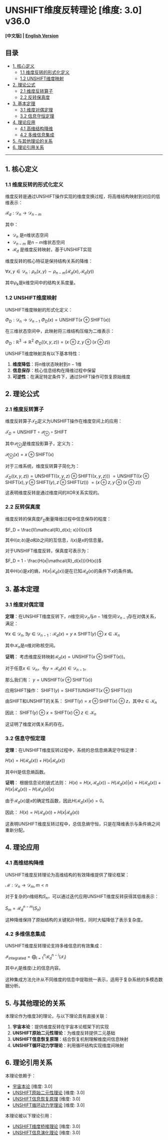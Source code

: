 # UNSHIFT维度反转理论 [维度: 3.0] v36.0

**[中文版] | [English Version](formal_theory_unshift_dimensional_reversal_en.md)**

## 目录

- [1. 核心定义](#1-核心定义)
  - [1.1 维度反转的形式化定义](#11-维度反转的形式化定义)
  - [1.2 UNSHIFT维度映射](#12-unshift维度映射)
- [2. 理论公式](#2-理论公式)
  - [2.1 维度反转算子](#21-维度反转算子)
  - [2.2 反转保真度](#22-反转保真度)
- [3. 基本定理](#3-基本定理)
  - [3.1 维度对偶定理](#31-维度对偶定理)
  - [3.2 信息守恒定理](#32-信息守恒定理)
- [4. 理论应用](#4-理论应用)
  - [4.1 高维结构降维](#41-高维结构降维)
  - [4.2 多维信息集成](#42-多维信息集成)
- [5. 与其他理论的关系](#5-与其他理论的关系)
- [6. 理论引用关系](#6-理论引用关系)

---

## 1. 核心定义

### 1.1 维度反转的形式化定义

维度反转是通过UNSHIFT操作实现的维度变换过程，将高维结构映射到对应的低维表示：

$`\mathcal{R}_d: \mathcal{D}_n \rightarrow \mathcal{D}_{n-m}`$

其中：
- $`\mathcal{D}_n`$ 是$`n`$维状态空间
- $`\mathcal{D}_{n-m}`$ 是$`n-m`$维状态空间
- $`\mathcal{R}_d`$ 是维度反转映射，基于UNSHIFT实现

维度反转的核心特征是保持结构关系的降维：

$`\forall x, y \in \mathcal{D}_n: \rho_n(x, y) \sim \rho_{n-m}(\mathcal{R}_d(x), \mathcal{R}_d(y))`$

其中$`\rho_k`$是$`k`$维空间中的结构关系度量。

### 1.2 UNSHIFT维度映射

UNSHIFT维度映射的形式化定义：

$`\Phi_D: \mathcal{D}_n \rightarrow \mathcal{D}_{n-1}`$
$`\Phi_D(x) = \text{UNSHIFT}(x \oplus \text{SHIFT}(x))`$

在三维状态空间中，此映射将三维结构压缩为二维表示：

$`\Phi_D: \mathbb{R}^3 \rightarrow \mathbb{R}^2`$
$`\Phi_D((x,y,z)) = (x \oplus z, y \oplus (x \oplus z))`$

UNSHIFT维度映射具有以下基本特性：

1. **维度降低**：将$`n`$维状态映射到$`n-1`$维
2. **信息保存**：核心信息结构在降维过程中保留
3. **可逆性**：在满足特定条件下，通过SHIFT操作可恢复原始维度

## 2. 理论公式

### 2.1 维度反转算子

维度反转算子$`\mathcal{T}_D`$定义为UNSHIFT操作在维度空间上的应用：

$`\mathcal{T}_D = \text{UNSHIFT} \circ \mathcal{P}_{\oplus} \circ \text{SHIFT}`$

其中$`\mathcal{P}_{\oplus}`$是维度投影算子，定义为：

$`\mathcal{P}_{\oplus}(x) = x \oplus \text{SHIFT}(x)`$

对于三维系统，维度反转算子简化为：

$`\mathcal{T}_D((x,y,z)) = \text{UNSHIFT}((x,y,z) \oplus \text{SHIFT}((x,y,z)))`$
$`= \text{UNSHIFT}((x \oplus \text{SHIFT}(x), y \oplus \text{SHIFT}(y), z \oplus \text{SHIFT}(z)))`$
$`= (x \oplus z, y \oplus (x \oplus z))`$

这表明维度反转是通过维度间的XOR关系实现的。

### 2.2 反转保真度

维度反转的保真度$`F_D`$衡量降维过程中信息保存的程度：

$`F_D = \frac{I(\mathcal{R}_d(x); x)}{I(x)}`$

其中$`I(a; b)`$是$`a`$和$`b`$之间的互信息，$`I(x)`$是$`x`$的信息量。

对于UNSHIFT维度反转，保真度可表示为：

$`F_D = 1 - \frac{H(x|\mathcal{R}_d(x))}{H(x)}`$

其中$`H(x)`$是$`x`$的熵，$`H(x|\mathcal{R}_d(x))`$是在已知$`\mathcal{R}_d(x)`$的条件下$`x`$的条件熵。

## 3. 基本定理

### 3.1 维度对偶定理

**定理**：在UNSHIFT维度反转下，$`n`$维空间$`\mathcal{D}_n`$与$`n-1`$维空间$`\mathcal{D}_{n-1}`$存在对偶关系，满足：

$`\forall x \in \mathcal{D}_n, \exists y \in \mathcal{D}_{n-1}: \mathcal{R}_d(x) = y \land \text{SHIFT}(y) \oplus x \in \mathcal{K}_n`$

其中$`\mathcal{K}_n`$是$`n`$维对称核空间。

**证明**：
考虑维度反转映射$`\mathcal{R}_d(x) = \text{UNSHIFT}(x \oplus \text{SHIFT}(x))`$。

对于任意$`x \in \mathcal{D}_n`$，令$`y = \mathcal{R}_d(x) \in \mathcal{D}_{n-1}`$。

那么我们有：
$`y = \text{UNSHIFT}(x \oplus \text{SHIFT}(x))`$

应用SHIFT操作：
$`\text{SHIFT}(y) = \text{SHIFT}(\text{UNSHIFT}(x \oplus \text{SHIFT}(x)))`$

由SHIFT和UNSHIFT的关系：
$`\text{SHIFT}(y) = x \oplus \text{SHIFT}(x) \oplus z`$，其中$`z \in \mathcal{K}_n`$

因此：
$`\text{SHIFT}(y) \oplus x = \text{SHIFT}(x) \oplus z \in \mathcal{K}_n`$

这证明了维度对偶关系的存在。

### 3.2 信息守恒定理

**定理**：在UNSHIFT维度反转过程中，系统的总信息熵满足守恒定律：

$`H(x) = H(\mathcal{R}_d(x)) + H(x|\mathcal{R}_d(x))`$

其中$`H`$是信息熵函数。

**证明**：
根据信息论的链式法则：
$`H(x) = H(x, \mathcal{R}_d(x)) - H(\mathcal{R}_d(x)|x) = H(\mathcal{R}_d(x)) + H(x|\mathcal{R}_d(x)) - H(\mathcal{R}_d(x)|x)`$

由于$`\mathcal{R}_d(x)`$是$`x`$的确定性函数，因此$`H(\mathcal{R}_d(x)|x) = 0`$。

因此：
$`H(x) = H(\mathcal{R}_d(x)) + H(x|\mathcal{R}_d(x))`$

这表明UNSHIFT维度反转过程中，总信息熵守恒，只是在降维表示与条件熵之间重新分配。

## 4. 理论应用

### 4.1 高维结构降维

UNSHIFT维度反转理论为高维结构的有效降维提供了理论框架：

$`\mathcal{M}: \mathcal{D}_n \rightarrow \mathcal{D}_m, m < n`$

对于复杂的$`n`$维结构$`S_n`$，可以通过迭代应用UNSHIFT维度反转获得其低维表示：

$`S_m = \mathcal{R}_d^{n-m}(S_n)`$

这种降维保持了原始结构的关键拓扑特性，同时大幅降低了表示复杂度。

### 4.2 多维信息集成

UNSHIFT维度反转理论支持多维信息的有效集成：

$`\mathcal{I}_{\text{integrated}} = \bigoplus_{i=1}^{n} \mathcal{R}_d^{n-i}(\mathcal{I}_i)`$

其中$`\mathcal{I}_i`$是维度$`i`$上的信息内容。

这种集成方法允许从不同维度的信息中提取统一表示，适用于复杂系统的多模态数据分析。

## 5. 与其他理论的关系

本理论作为维度3的理论，与以下理论具有直接关联：

1. **宇宙本论**：提供维度反转在宇宙本论框架下的实现
2. **UNSHIFT原始二元性理论**：为维度反转提供二元基础
3. **UNSHIFT信息恢复原理**：结合恢复机制理解维度间信息映射
4. **UNSHIFT循环动力学理论**：利用循环结构实现维度间映射

## 6. 理论引用关系

本理论依赖于：
- [宇宙本论](formal_theory_cosmic_ontology.md) [维度: 3.0]
- [UNSHIFT原始二元性理论](formal_theory_unshift_primitive_duality.md) [维度: 3.0]
- [UNSHIFT信息恢复原理](formal_theory_unshift_information_recovery_principle.md) [维度: 3.0]
- [UNSHIFT循环动力学理论](formal_theory_unshift_cyclical_dynamics.md) [维度: 3.0]

本理论被以下理论引用：
- [UNSHIFT维度桥接理论](formal_theory_unshift_dimension_bridging.md) [维度: 3.0]
- [UNSHIFT信息演化理论](formal_theory_unshift_information_evolution.md) [维度: 3.0] 
